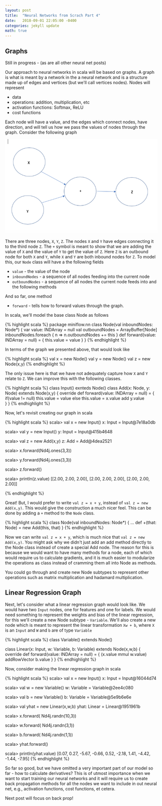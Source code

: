```yaml
---
layout: post
title:  "Neural Networks from Scrach Part 4"
date:   2018-09-01 22:05:00 -0400
categories: jekyll update
math: true
---
```


## Graphs

Still in progress - (as are all other neural net posts)

Our approach to neural networks in scala will be based on graphs.  A graph is what is meant by a network in the a neural network and is a structure made up of edges and vertices (but we'll call vertices nodes).  Nodes will represent

* data
* operations: addition, multiplication, etc
* activation functions: Softmax, ReLU
* cost functions

Each node will have a value, and the edges which connect nodes, have direction, and will tell us how we pass the values of nodes through the graph.  Consider the following graph

![add](/assets/add.png)

There are three nodes, `X`, `Y`, `Z`.  The nodes `X` and `Y` have edges connecting it to the third node `Z`.  The `+` symbol is meant to show that we are adding the value of `X` and the value of `Y` to get the value of `Z`.  Here `Z` is an outbound node for both `X` and `Y`, while `X` and `Y` are both inbound nodes for `Z`.  To model this, our `Node` class will have a the following fields
* `value` - the value of the node
* `inboundNodes` - a sequence of all nodes feeding into the current node
* `outboundNodes` - a sequence of all nodes the current node feeds into
and the following methods

And so far, one method
* `forward` - tells how to forward values through the graph.  

In scala, we'll model the base class Node as follows  

{% highlight scala %}
package miniflow.nn
class Node(val inboundNodes: Node*) {
  var value: INDArray = null
  val outboundNodes = ArrayBuffer[Node]
  inboundNodes.foreach { n => n.outboundNodes += this }
  def forward(value: INDArray = null) = {
    this.value = value
  }
}
{% endhighlight %}

In terms of the graph we presented above, that would look like

{% highlight scala %}
val x = new Node()
val y = new Node()
val z = new Node(x,y)
{% endhighlight %}

The only issue here is that we have not adequately capture how `X` and `Y` relate to `Z`.  We can improve this with the following classes.

{% highlight scala %}
class Input() exnteds Node()
class Add(x: Node, y: Node) extends Node(x,y) {
  override def forward(value: INDArray = null) = {
    if(value != null) this.value = value
    else this.value = x.value add y.value  
  }
}
{% endhighlight %}

Now, let's revisit creating our graph in scala

{% highlight scala %}
scala> val x = new Input()
x: Input = Input@7e18a0db

scala> val y = new Input()
y: Input = Input@415b4648

scala> val z = new Add(x,y)
z: Add = Add@4dea2521

scala> x.forward(Nd4j.ones(3,3))

scala> y.forward(Nd4j.ones(3,3))

scala> z.forward()

scala> println(z.value)
[[2.00, 2.00, 2.00],
 [2.00, 2.00, 2.00],
 [2.00, 2.00, 2.00]]

{% endhighlight %}

Great! But, I would prefer to write `val z = x + y`, instead of `val z = new Add(x,y)`.  This would give the construction a much nicer feel.  This can be done by adding a `+` method to the `Node` class.

{% highlight scala %}
class Node(val inboundNodes: Node*) {
  ...
  def +(that: Node) = new Add(this, that)
}
{% endhighlight %}

Now we can write `val z = x + y`, which is much nice that `val z = new Add(x,y)`.  You might ask why we didn't just add an add method directly to the Node class instead of create a special Add node.  The reason for this is because we would want to have many methods for a node, each of which would require us to calculate gradients, and it is much easier to modularize the operations as class instead of cramming them all into Node as methods.  

You could go through and create new Node subtypes to represent other operations such as matrix multiplication and hadamard multiplication.  

## Linear Regression Graph

Next, let's consider what a linear regression graph would look like.  We would have two `Input` nodes, one for features and one for labels.  We would need something to represent the weights and bias of the linear regression, for this we'll create a new Node subtype - `Variable`. We'll also create a new node which is meant to represent the linear transformation `Xw + b`, where `X` is an `Input` and `W` and `b` are of type `Variable`

{% highlight scala %}
class Variable() extends Node()

class Linear(x: Input, w: Variable, b: Variable) extends Node(x,w,b) {
  override def forward(value: INDArray = null) = {
    (x.value mmul w.value) addRowVector b.value
  }
}
{% endhighlight %}

Now, consider making the linear regression graph in scala

{% highlight scala %}
scala> val x = new Input()
x: Input = Input@16044d74

scala> val w = new Variable()
w: Variable = Variable@2ee4c080

scala> val b = new Variable()
b: Variable = Variable@5e9b6e6e

scala> val yhat = new Linear(x,w,b)
yhat: Linear = Linear@1951961b

scala> x.forward( Nd4j.randn(10,3))

scala> w.forward( Nd4j.randn(3,1))

scala> b.forward( Nd4j.randn(1,1))

scala> yhat.forward()

scala> println(yhat.value)
[0.07, 0.27, -5.67, -0.66, 0.52, -2.18, 1.41, -4.42, -1.44, -7.95]
{% endhighlight %}

So far so good, but we have omitted a very important part of our model so far - how to calculate derivatives?  This is of utmost importance when we want to start training our neural networks and it will require us to create back propagation methods for all the nodes we want to include in out neural net, e.g., activation functions, cost functions, et cetera.  

Next post will focus on back prop!
